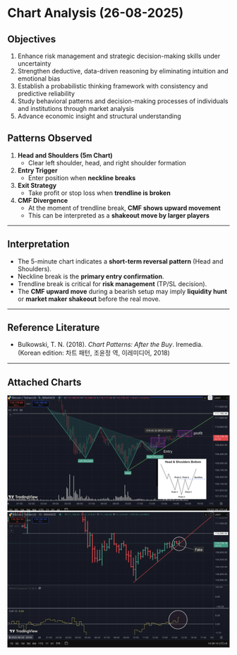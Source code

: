 # Chart Analysis (26-08-2025)

## Objectives  

1. Enhance risk management and strategic decision-making skills under uncertainty  
2. Strengthen deductive, data-driven reasoning by eliminating intuition and emotional bias  
3. Establish a probabilistic thinking framework with consistency and predictive reliability  
4. Study behavioral patterns and decision-making processes of individuals and institutions through market analysis  
5. Advance economic insight and structural understanding  

## Patterns Observed
1. **Head and Shoulders (5m Chart)**
   - Clear left shoulder, head, and right shoulder formation
2. **Entry Trigger**
   - Enter position when **neckline breaks**
3. **Exit Strategy**
   - Take profit or stop loss when **trendline is broken**
4. **CMF Divergence**
   - At the moment of trendline break, **CMF shows upward movement**
   - This can be interpreted as a **shakeout move by larger players**

---

## Interpretation
- The 5-minute chart indicates a **short-term reversal pattern** (Head and Shoulders).  
- Neckline break is the **primary entry confirmation**.  
- Trendline break is critical for **risk management** (TP/SL decision).  
- The **CMF upward move** during a bearish setup may imply **liquidity hunt** or **market maker shakeout** before the real move.  

---

## Reference Literature
- Bulkowski, T. N. (2018). *Chart Patterns: After the Buy*. Iremedia.  
  (Korean edition: 차트 패턴, 조윤정 역, 이레미디어, 2018)

---

## Attached Charts
![Head and Shoulders 5m](26-08-2025.png)  
![CMF Divergence](26-08-2025_CMF.png)
